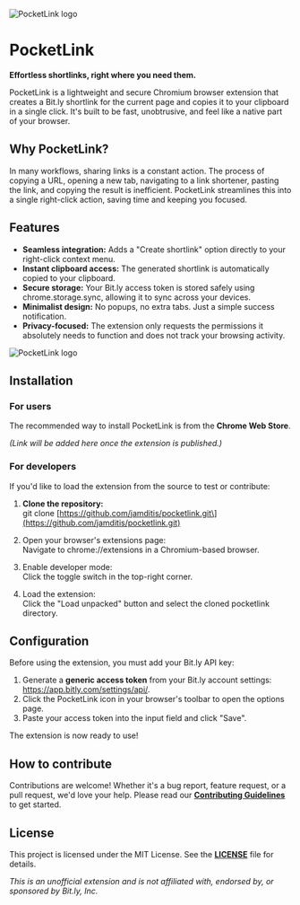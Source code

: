 ![PocketLink logo](https://i.imgur.com/qPHQw27.png)
# **PocketLink**

**Effortless shortlinks, right where you need them.**

PocketLink is a lightweight and secure Chromium browser extension that creates a Bit.ly shortlink for the current page and copies it to your clipboard in a single click. It's built to be fast, unobtrusive, and feel like a native part of your browser.

## **Why PocketLink?**

In many workflows, sharing links is a constant action. The process of copying a URL, opening a new tab, navigating to a link shortener, pasting the link, and copying the result is inefficient. PocketLink streamlines this into a single right-click action, saving time and keeping you focused.

## **Features**

* **Seamless integration:** Adds a "Create shortlink" option directly to your right-click context menu.  
* **Instant clipboard access:** The generated shortlink is automatically copied to your clipboard.  
* **Secure storage:** Your Bit.ly access token is stored safely using chrome.storage.sync, allowing it to sync across your devices.  
* **Minimalist design:** No popups, no extra tabs. Just a simple success notification.  
* **Privacy-focused:** The extension only requests the permissions it absolutely needs to function and does not track your browsing activity.

![PocketLink logo](https://i.imgur.com/1iq2XKj.png)

## **Installation**

### **For users**

The recommended way to install PocketLink is from the **Chrome Web Store**.

*(Link will be added here once the extension is published.)*

### **For developers**

If you'd like to load the extension from the source to test or contribute:

1. **Clone the repository:**  
   git clone \[https://github.com/jamditis/pocketlink.git\](https://github.com/jamditis/pocketlink.git)

2. Open your browser's extensions page:  
   Navigate to chrome://extensions in a Chromium-based browser.  
3. Enable developer mode:  
   Click the toggle switch in the top-right corner.  
4. Load the extension:  
   Click the "Load unpacked" button and select the cloned pocketlink directory.

## **Configuration**

Before using the extension, you must add your Bit.ly API key:

1. Generate a **generic access token** from your Bit.ly account settings: https://app.bitly.com/settings/api/.  
2. Click the PocketLink icon in your browser's toolbar to open the options page.  
3. Paste your access token into the input field and click "Save".

The extension is now ready to use\!

## **How to contribute**

Contributions are welcome\! Whether it's a bug report, feature request, or a pull request, we'd love your help. Please read our [**Contributing Guidelines**](https://github.com/jamditis/pocketlink/blob/main/CONTRIBUTING.md) to get started.

## **License**

This project is licensed under the MIT License. See the [**LICENSE**](https://github.com/jamditis/pocketlink/blob/main/LICENSE) file for details.

*This is an unofficial extension and is not affiliated with, endorsed by, or sponsored by Bit.ly, Inc.*
